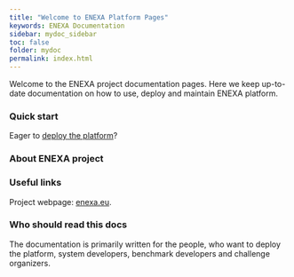 ```yaml
---
title: "Welcome to ENEXA Platform Pages"
keywords: ENEXA Documentation
sidebar: mydoc_sidebar
toc: false
folder: mydoc
permalink: index.html
---
```


Welcome to the ENEXA project documentation pages.
Here we keep up-to-date documentation on how to use, deploy and maintain ENEXA platform.

### Quick start

Eager to [deploy the platform](/quick_guide.html)?

### About ENEXA project

### Useful links

Project webpage: [enexa.eu](https://enexa.eu/).

### Who should read this docs

The documentation is primarily written for the people, who want to deploy the platform, system developers, benchmark developers and challenge organizers.
